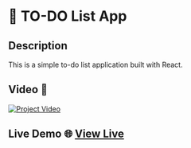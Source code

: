 <!-- PROJECT_METADATA
{
  "title": "TO-DO List App",
  "description": "A simple to-do list application built with React.",
  "video": "https://github.com/FerRuizDevp/reactjs-todo-list-app/releases/download/v1.0-video/project-1.mp4",
  "githubLink": "https://github.com/FerRuizDevp/reactjs-todo-list-app",
  "netlifyLink": "https://reactjs-todo-list-app-ferruiz.netlify.app/",
  "tags": ["all-projects", "HTML", "CSS", "JavaScript", "React", "Vite-project", "react-app", "dynamic-design"]
}
-->
# 📝 TO-DO List App

## Description
This is a simple to-do list application built with React.

## Video 🎥
[![Project Video](https://img.youtube.com/vi/_jLfD1EYpGw/0.jpg)](https://www.youtube.com/embed/_jLfD1EYpGw?si=Jw0u_85Sx_V_ZV6P)

## Live Demo 🌐 [View Live](https://reactjs-todo-list-app-ferruiz.netlify.app/)
